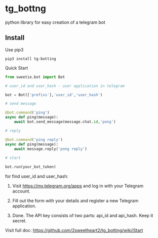 # tg_bottng

python library for easy creation of a telegram bot

## Install

Use pip3

```
pip3 install tg-botting
```

Quick Start

```python
from sweetie.bot import Bot

# user_id and user_hash - user application in telegram 

bot = Bot(['prefixs'],'user_id','user_hash')

# send message

@bot.command('ping')
async def ping(message):
    await bot.send_message(message.chat.id,'pong')

# reply

@bot.command('ping reply')
async def ping(message):
    await message.reply('pong reply')
    
# start

bot.run(your_bot_token)

```

for find user_id and user_hash:
 1) Visit https://my.telegram.org/apps and log in with your Telegram account.

 2) Fill out the form with your details and register a new Telegram application.

 3) Done. The API key consists of two parts: api_id and api_hash. Keep it secret.


Visit full doc: https://github.com/2sweetheart2/tg_botting/wiki/Start

